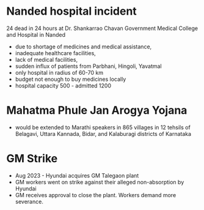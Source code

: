 # Nanded hospital incident
24 dead in 24 hours at Dr. Shankarrao Chavan Government Medi­cal College and Hospital in Nanded
- due to shortage of medicines and medical assistance, 
- inadequate healthcare facilities, 
- lack of medical facilities, 
- sudden influx of patients from Parbhani, Hingoli, Yavatmal
- only hospital in radius of 60-70 km
- budget not enough to buy medicines locally
- hospital capacity 500 - admitted 1200
# Mahatma Phule Jan Arogya Yojana
- would be extended to Marathi speakers in 865 villages in 12 tehsils of Belagavi, Uttara Kannada, Bidar, and Kalaburagi districts of Karnataka
# GM Strike
- Aug 2023 - Hyundai acquires GM Talegaon plant
- GM workers went on strike against their alleged non-absorption by Hyundai
- GM receives approval to close the plant. Workers demand more severance.